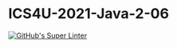 # ICS4U-2021-Java-2-06
[![GitHub's Super Linter](https://github.com/patrick-gemmell/ICS4U-2021-Java-2-06/workflows/GitHub's%20Super%20Linter/badge.svg)](https://github.com/patrick-gemmell/ICS4U-2021-Java-2-06/actions)

